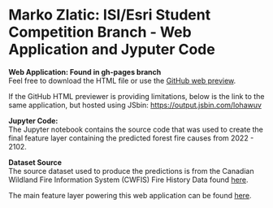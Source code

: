 # Marko Zlatic: ISI/Esri Student Competition Branch - Web Application and Jyputer Code

**Web Application: Found in gh-pages branch**<br/>
Feel free to download the HTML file or use the [GitHub web preview](https://htmlpreview.github.io/?https://github.com/mzlatic1/MZ_ISI_Esri_Student_Competition/blob/gh-pages/isi_cmp_html.html).

If the GitHub HTML previewer is providing limitations, below is the link to the same application, but hosted using JSbin:
https://output.jsbin.com/lohawuv

**Jupyter Code:**<br/>The Jupyter notebook contains the source code that was used to create the final feature layer containing the predicted forest fire causes from 2022 - 2102.

**Dataset Source**<br/>
The source dataset used to produce the predictions is from the Canadian Wildland Fire Information System (CWFIS) Fire History Data found [here]("https://cwfis.cfs.nrcan.gc.ca/datamart").

The main feature layer powering this web application can be found [here]("https://services1.arcgis.com/0MSEUqKaxRlEPj5g/ArcGIS/rest/services/Forest_Fire_Prediction_in_Canada_8_Years/FeatureServer").
